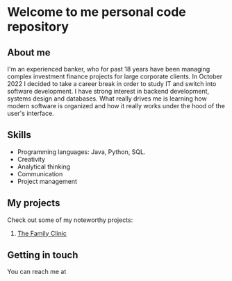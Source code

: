 # Welcome to me personal code repository
## About me
I'm an experienced banker, who for past 18 years have been managing complex investment finance projects for large corporate clients. 
In October 2022 I decided to take a career break in order to study IT and switch into software development. I have strong interest in backend development, systems design and databases. 
What really drives me is learning how modern software is organized and how it really works under the hood of the user's interface.

## Skills
- Programming languages: Java, Python, SQL.
- Creativity
- Analytical thinking
- Communication
- Project management

## My projects
Check out some of my noteworthy projects:
1. [The Family Clinic]() 
 




## Getting in touch
You can reach me at




